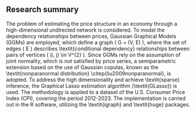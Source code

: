 ## Research summary
 
The problem of estimating the price structure in an economy through a high-dimensional undirected network is considered. To model the dependency relationships between prices, Gaussian Graphical Models (GGMs) are employed, which define a graph \( G = (V, E) \), where the set of edges \( E \) describes \textit{conditional dependency} relationships between pairs of vertices \( (i, j) \in V^{2} \). Since GGMs rely on the assumption of joint normality, which is not satisfied by price series, a semiparametric extension based on the use of Gaussian copulas, known as the \textit{nonparanormal distribution} \citep{liu2009nonparanormal}, is adopted. To address the high dimensionality and achieve \textit{sparse} inference, the Graphical Lasso estimation algorithm (\textit{GLasso}) is used. The methodology is applied to a dataset of the U.S. Consumer Price Index (CPI), covering the period 2012-2023. The implementation is carried out in the R software, utilizing the \textit{igraph} and \textit{huge} packages.

